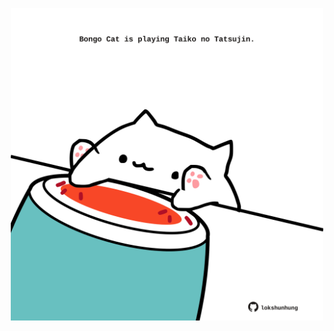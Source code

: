 <!-- built at 26/02/2023, 24:01:33 UTC -->
<p align="center">
  <img width="500" height="500" src="./ReadmeImage.svg">
</p>
